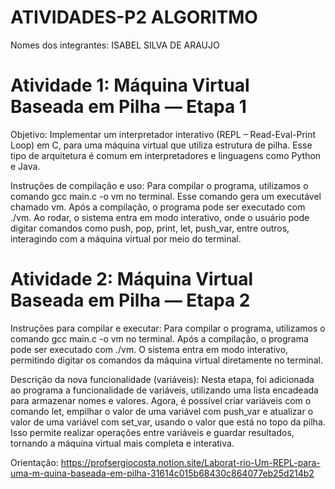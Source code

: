 # ATIVIDADES-P2 ALGORITMO
Nomes dos integrantes: ISABEL SILVA DE ARAUJO

# Atividade 1: Máquina Virtual Baseada em Pilha — Etapa 1

Objetivo: Implementar um interpretador interativo (REPL – Read-Eval-Print Loop) em C, para uma máquina virtual que utiliza estrutura de pilha. Esse tipo de arquitetura é comum em interpretadores e linguagens como Python e Java.

Instruções de compilação e uso:
  Para compilar o programa, utilizamos o comando gcc main.c -o vm no terminal. Esse comando gera um executável chamado vm. Após a compilação, o programa pode ser executado com ./vm. Ao rodar, o sistema entra em modo interativo, onde o usuário pode digitar comandos como       push, pop, print, let, push_var, entre outros, interagindo com a máquina virtual por meio do terminal. 


# Atividade 2: Máquina Virtual Baseada em Pilha — Etapa 2

Instruções para compilar e executar:
  Para compilar o programa, utilizamos o comando gcc main.c -o vm no terminal. Após a compilação, o programa pode ser executado com ./vm. O sistema entra em modo interativo, permitindo digitar os comandos da máquina virtual diretamente no terminal.

Descrição da nova funcionalidade (variáveis):
  Nesta etapa, foi adicionada ao programa a funcionalidade de variáveis, utilizando uma lista encadeada para armazenar nomes e valores. Agora, é possível criar variáveis com o comando let, empilhar o valor de uma variável com push_var e atualizar o valor de uma variável com   set_var, usando o valor que está no topo da pilha. Isso permite realizar operações entre variáveis e guardar resultados, tornando a máquina virtual mais completa e interativa.


Orientação: https://profsergiocosta.notion.site/Laborat-rio-Um-REPL-para-uma-m-quina-baseada-em-pilha-31614c015b68430c864077eb25d214b2  
